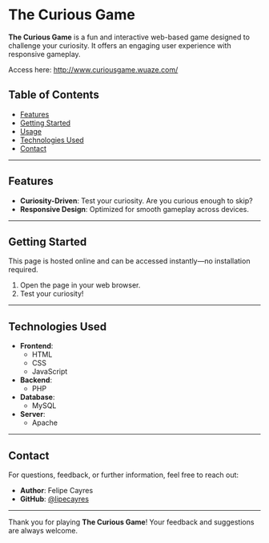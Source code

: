 # The Curious Game

**The Curious Game** is a fun and interactive web-based game designed to challenge your curiosity. 
It offers an engaging user experience with responsive gameplay.

Access here: http://www.curiousgame.wuaze.com/

## Table of Contents

- [Features](#features)
- [Getting Started](#getting-started)
- [Usage](#usage)
- [Technologies Used](#technologies-used)
- [Contact](#contact)

---

## Features

- **Curiosity-Driven**: Test your curiosity. Are you curious enough to skip?
- **Responsive Design**: Optimized for smooth gameplay across devices.

---

## Getting Started

This page is hosted online and can be accessed instantly—no installation required.

1. Open the page in your web browser.
2. Test your curiosity!

---

## Technologies Used

- **Frontend**:
  - HTML
  - CSS
  - JavaScript
- **Backend**:
  - PHP
- **Database**:
  - MySQL
- **Server**:
  - Apache

---

## Contact

For questions, feedback, or further information, feel free to reach out:

- **Author**: Felipe Cayres
- **GitHub**: [@lipecayres](https://github.com/lipecayres)

---

Thank you for playing **The Curious Game**! Your feedback and suggestions are always welcome.
